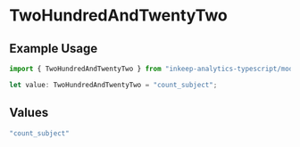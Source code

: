 # TwoHundredAndTwentyTwo

## Example Usage

```typescript
import { TwoHundredAndTwentyTwo } from "inkeep-analytics-typescript/models/operations";

let value: TwoHundredAndTwentyTwo = "count_subject";
```

## Values

```typescript
"count_subject"
```